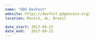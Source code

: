 ```yaml
---
name: "GDG DevFest"
website: https://devfest.gdgmaceio.org/
location: Maceió, AL, Brazil

date_start: 2017-09-23
date_end:   2017-09-23
---
```

